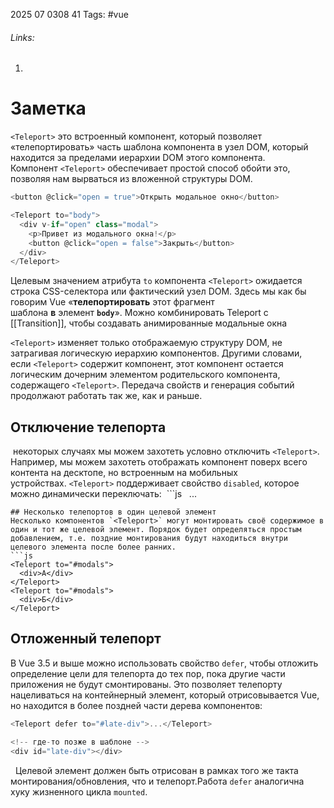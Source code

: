 2025 07 0308 41
Tags: #vue 
###### Links: 
1) 
# Заметка
`<Teleport>` это встроенный компонент, который позволяет «телепортировать» часть шаблона компонента в узел DOM, который находится за пределами иерархии DOM этого компонента.
Компонент `<Teleport>` обеспечивает простой способ обойти это, позволяя нам вырваться из вложенной структуры DOM.
```js
<button @click="open = true">Открыть модальное окно</button>

<Teleport to="body">
  <div v-if="open" class="modal">
    <p>Привет из модального окна!</p>
    <button @click="open = false">Закрыть</button>
  </div>
</Teleport>
```
Целевым значением атрибута `to` компонента `<Teleport>` ожидается строка CSS-селектора или фактический узел DOM. Здесь мы как бы говорим Vue «**телепортировать** этот фрагмент шаблона **в** элемент **`body`**».
Можно комбинировать Teleport с [[Transition]], чтобы создавать анимированные модальные окна

`<Teleport>` изменяет только отображаемую структуру DOM, не затрагивая логическую иерархию компонентов. Другими словами, если `<Teleport>` содержит компонент, этот компонент остается логическим дочерним элементом родительского компонента, содержащего `<Teleport>`. Передача свойств и генерация событий продолжают работать так же, как и раньше.

## Отключение телепорта
 некоторых случаях мы можем захотеть условно отключить `<Teleport>`. Например, мы можем захотеть отображать компонент поверх всего контента на десктопе, но встроенным на мобильных устройствах. `<Teleport>` поддерживает свойство `disabled`, которое можно динамически переключать:
 ```js
 <Teleport :disabled="isMobile">
  ...
</Teleport>
```
## Несколько телепортов в один целевой элемент
Несколько компонентов `<Teleport>` могут монтировать своё содержимое в один и тот же целевой элемент. Порядок будет определяться простым добавлением, т.е. поздние монтирования будут находиться внутри целевого элемента после более ранних.
```js
<Teleport to="#modals">
  <div>А</div>
</Teleport>
<Teleport to="#modals">
  <div>Б</div>
</Teleport>
```
## Отложенный телепорт
В Vue 3.5 и выше можно использовать свойство `defer`, чтобы отложить определение цели для телепорта до тех пор, пока другие части приложения не будут смонтированы. Это позволяет телепорту нацеливаться на контейнерный элемент, который отрисовывается Vue, но находится в более поздней части дерева компонентов:
```js
<Teleport defer to="#late-div">...</Teleport>

<!-- где-то позже в шаблоне -->
<div id="late-div"></div>
```
  Целевой элемент должен быть отрисован в рамках того же такта монтирования/обновления, что и телепорт.Работа `defer` аналогична хуку жизненного цикла `mounted`.
